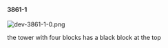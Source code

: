 #### 3861-1
![dev-3861-1-0.png](https://github.com/lil-lab/nlvr/raw/master/nlvr/dev/images/0/dev-3861-1-0.png "dev-3861-1-0.png")

the tower with four blocks has a black block at the top